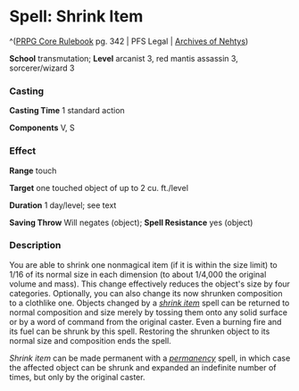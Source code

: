 # Spell: Shrink Item

^([PRPG Core Rulebook][ss-shrink-item] pg. 342 | PFS Legal | [Archives of Nehtys][sn-shrink-item])

**School** transmutation; **Level** arcanist 3, red mantis assassin 3, sorcerer/wizard 3

### Casting

**Casting Time** 1 standard action  

**Components** V, S

### Effect

**Range** touch  

**Target** one touched object of up to 2 cu. ft./level  

**Duration** 1 day/level; see text  

**Saving Throw** Will negates (object); **Spell Resistance** yes (object)

### Description

You are able to shrink one nonmagical item (if it is within the size limit) to 1/16 of its normal size in each dimension (to about 1/4,000 the original volume and mass). This change effectively reduces the object's size by four categories. Optionally, you can also change its now shrunken composition to a clothlike one. Objects changed by a _[shrink item]_ spell can be returned to normal composition and size merely by tossing them onto any solid surface or by a word of command from the original caster. Even a burning fire and its fuel can be shrunk by this spell. Restoring the shrunken object to its normal size and composition ends the spell.  

_Shrink item_ can be made permanent with a _[permanency]_ spell, in which case the affected object can be shrunk and expanded an indefinite number of times, but only by the original caster.

[ss-shrink-item]: http://paizo.com/pathfinderRPG/v57
[sn-shrink-item]: http://www.archivesofnethys.com/SpellDisplay.aspx?ItemName=Shrink%20Item
[permanency]: http://www.archivesofnethys.com/SpellDisplay.aspx?ItemName=permanency
[shrink item]: http://www.archivesofnethys.com/SpellDisplay.aspx?ItemName=shrink%20item